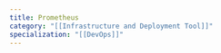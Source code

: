 ```yaml
---
title: Prometheus
category: "[[Infrastructure and Deployment Tool]]"
specialization: "[[DevOps]]"
---
```

